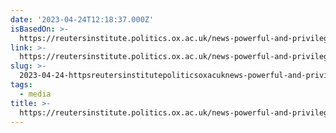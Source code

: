 ```yaml
---
date: '2023-04-24T12:18:37.000Z'
isBasedOn: >-
  https://reutersinstitute.politics.ox.ac.uk/news-powerful-and-privileged-how-misrepresentation-and-underrepresentation-disadvantaged#header--1
link: >-
  https://reutersinstitute.politics.ox.ac.uk/news-powerful-and-privileged-how-misrepresentation-and-underrepresentation-disadvantaged#header--1
slug: >-
  2023-04-24-httpsreutersinstitutepoliticsoxacuknews-powerful-and-privileged-how-misrepresentation-and-underrepresentation-disadvantagedheader-1
tags:
  - media
title: >-
  https://reutersinstitute.politics.ox.ac.uk/news-powerful-and-privileged-how-misrepresentation-and-underrepresentation-disadvantaged#header--1
---
```


